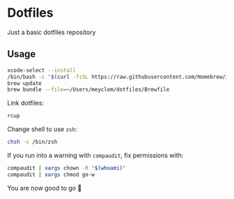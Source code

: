 # Dotfiles

Just a basic dotfiles repository

## Usage

```sh
xcode-select --install
/bin/bash -c "$(curl -fsSL https://raw.githubusercontent.com/Homebrew/install/HEAD/install.sh)"
brew update
brew bundle --file=~/Users/meyclem/dotfiles/Brewfile
```

Link dotfiles:

```sh
rcup
```

Change shell to use `zsh`:

```sh
chsh -s /bin/zsh
```

If you run into a warning with `compaudit`, fix permissions with:

```sh
compaudit | xargs chown -R "$(whoami)"
compaudit | xargs chmod go-w
```

You are now good to go 🚀
